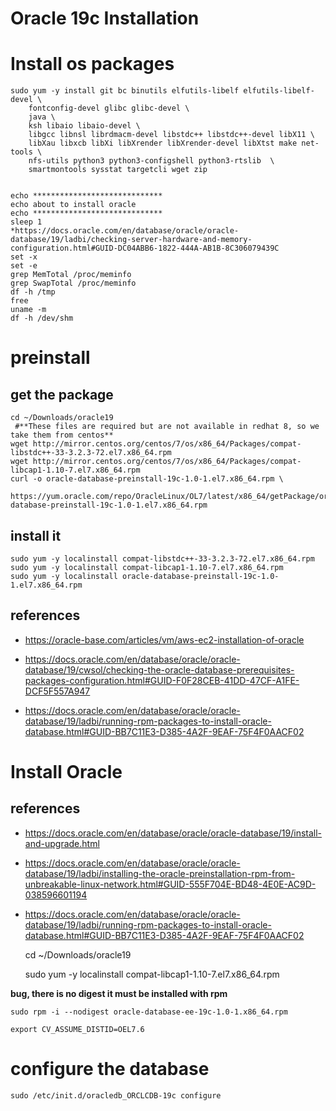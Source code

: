 # Oracle 19c Installation

# Install os packages

    sudo yum -y install git bc binutils elfutils-libelf elfutils-libelf-devel \
        fontconfig-devel glibc glibc-devel \
        java \
        ksh libaio libaio-devel \
        libgcc libnsl librdmacm-devel libstdc++ libstdc++-devel libX11 \
        libXau libxcb libXi libXrender libXrender-devel libXtst make net-tools \
        nfs-utils python3 python3-configshell python3-rtslib  \
        smartmontools sysstat targetcli wget zip 


    echo *****************************
    echo about to install oracle
    echo *****************************
    sleep 1
    *https://docs.oracle.com/en/database/oracle/oracle-database/19/ladbi/checking-server-hardware-and-memory-configuration.html#GUID-DC04ABB6-1822-444A-AB1B-8C306079439C
    set -x
    set -e
    grep MemTotal /proc/meminfo
    grep SwapTotal /proc/meminfo
    df -h /tmp
    free
    uname -m
    df -h /dev/shm

# preinstall 
##  get the package
    cd ~/Downloads/oracle19
     #**These files are required but are not available in redhat 8, so we take them from centos**
    wget http://mirror.centos.org/centos/7/os/x86_64/Packages/compat-libstdc++-33-3.2.3-72.el7.x86_64.rpm
    wget http://mirror.centos.org/centos/7/os/x86_64/Packages/compat-libcap1-1.10-7.el7.x86_64.rpm
    curl -o oracle-database-preinstall-19c-1.0-1.el7.x86_64.rpm \
        https://yum.oracle.com/repo/OracleLinux/OL7/latest/x86_64/getPackage/oracle-database-preinstall-19c-1.0-1.el7.x86_64.rpm

## install it 
    
    sudo yum -y localinstall compat-libstdc++-33-3.2.3-72.el7.x86_64.rpm
    sudo yum -y localinstall compat-libcap1-1.10-7.el7.x86_64.rpm
    sudo yum -y localinstall oracle-database-preinstall-19c-1.0-1.el7.x86_64.rpm 

## references

* https://oracle-base.com/articles/vm/aws-ec2-installation-of-oracle

* https://docs.oracle.com/en/database/oracle/oracle-database/19/cwsol/checking-the-oracle-database-prerequisites-packages-configuration.html#GUID-F0F28CEB-41DD-47CF-A1FE-DCF5F557A947

*  https://docs.oracle.com/en/database/oracle/oracle-database/19/ladbi/running-rpm-packages-to-install-oracle-database.html#GUID-BB7C11E3-D385-4A2F-9EAF-75F4F0AACF02

# Install Oracle
   
## references

* https://docs.oracle.com/en/database/oracle/oracle-database/19/install-and-upgrade.html

* https://docs.oracle.com/en/database/oracle/oracle-database/19/ladbi/installing-the-oracle-preinstallation-rpm-from-unbreakable-linux-network.html#GUID-555F704E-BD48-4E0E-AC9D-038596601194

* https://docs.oracle.com/en/database/oracle/oracle-database/19/ladbi/running-rpm-packages-to-install-oracle-database.html#GUID-BB7C11E3-D385-4A2F-9EAF-75F4F0AACF02

    cd ~/Downloads/oracle19

    sudo yum -y localinstall  compat-libcap1-1.10-7.el7.x86_64.rpm 
  
 **bug, there is no digest it must be installed with rpm** 

    sudo rpm -i --nodigest oracle-database-ee-19c-1.0-1.x86_64.rpm
  
    export CV_ASSUME_DISTID=OEL7.6

# configure the database

    sudo /etc/init.d/oracledb_ORCLCDB-19c configure


